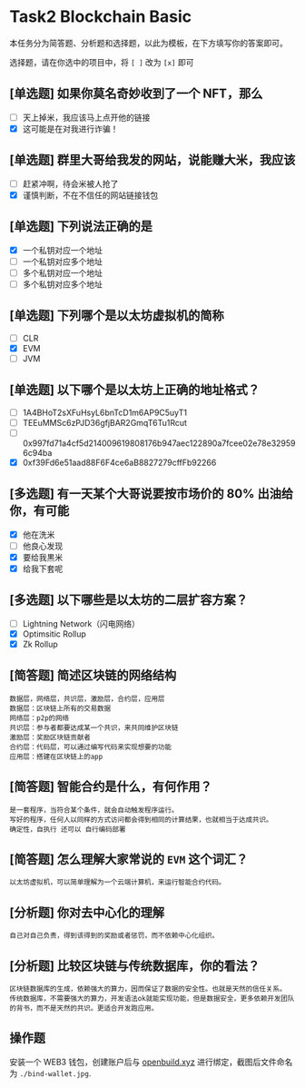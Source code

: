 # Task2 Blockchain Basic

本任务分为简答题、分析题和选择题，以此为模板，在下方填写你的答案即可。

选择题，请在你选中的项目中，将 `[ ]` 改为 `[x]` 即可

## [单选题] 如果你莫名奇妙收到了一个 NFT，那么

- [ ] 天上掉米，我应该马上点开他的链接
- [x] 这可能是在对我进行诈骗！

## [单选题] 群里大哥给我发的网站，说能赚大米，我应该

- [ ] 赶紧冲啊，待会米被人抢了
- [x] 谨慎判断，不在不信任的网站链接钱包

## [单选题] 下列说法正确的是

- [x] 一个私钥对应一个地址
- [ ] 一个私钥对应多个地址
- [ ] 多个私钥对应一个地址
- [ ] 多个私钥对应多个地址

## [单选题] 下列哪个是以太坊虚拟机的简称

- [ ] CLR
- [x] EVM
- [ ] JVM

## [单选题] 以下哪个是以太坊上正确的地址格式？

- [ ] 1A4BHoT2sXFuHsyL6bnTcD1m6AP9C5uyT1
- [ ] TEEuMMSc6zPJD36gfjBAR2GmqT6Tu1Rcut
- [ ] 0x997fd71a4cf5d214009619808176b947aec122890a7fcee02e78e329596c94ba
- [x] 0xf39Fd6e51aad88F6F4ce6aB8827279cffFb92266

## [多选题] 有一天某个大哥说要按市场价的 80% 出油给你，有可能

- [x] 他在洗米
- [ ] 他良心发现
- [x] 要给我黒米
- [x] 给我下套呢

## [多选题] 以下哪些是以太坊的二层扩容方案？

- [ ] Lightning Network（闪电网络）
- [x] Optimsitic Rollup
- [x] Zk Rollup

## [简答题] 简述区块链的网络结构

```
数据层，网络层，共识层，激励层，合约层，应用层
数据层：区块链上所有的交易数据
网络层：p2p的网络
共识层：参与者都要达成某一个共识，来共同维护区块链
激励层：奖励区块链贡献者
合约层：代码层，可以通过编写代码来实现想要的功能
应用层：搭建在区块链上的app
```

## [简答题] 智能合约是什么，有何作用？

```
是一套程序，当符合某个条件，就会自动触发程序运行。
写好的程序，任何人以同样的方式访问都会得到相同的计算结果，也就相当于达成共识。
确定性，自执行 还可以 自行编码部署
```

## [简答题] 怎么理解大家常说的 `EVM` 这个词汇？

```
以太坊虚拟机，可以简单理解为一个云端计算机，来运行智能合约代码。
```

## [分析题] 你对去中心化的理解

```
自己对自己负责，得到该得到的奖励或者惩罚，而不依赖中心化组织。
```

## [分析题] 比较区块链与传统数据库，你的看法？

```
区块链数据库的生成，依赖强大的算力，因而保证了数据的安全性。也就是天然的信任关系。
传统数据库，不需要强大的算力，开发语法ok就能实现功能，但是数据安全，更多依赖开发团队的背书，而不是天然的共识。更适合开发跑应用。
```

## 操作题

安装一个 WEB3 钱包，创建账户后与 [openbuild.xyz](https://openbuild.xyz/profile) 进行绑定，截图后文件命名为 `./bind-wallet.jpg`.
